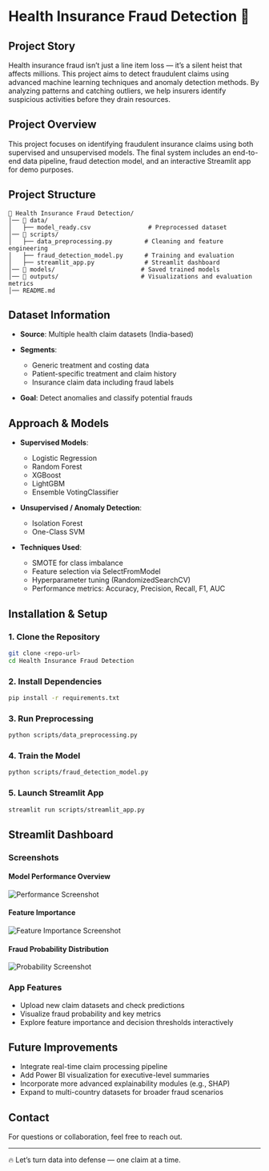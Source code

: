 # Health Insurance Fraud Detection 🚨

## Project Story

Health insurance fraud isn’t just a line item loss — it’s a silent heist that affects millions. This project aims to detect fraudulent claims using advanced machine learning techniques and anomaly detection methods. By analyzing patterns and catching outliers, we help insurers identify suspicious activities before they drain resources.

## Project Overview

This project focuses on identifying fraudulent insurance claims using both supervised and unsupervised models. The final system includes an end-to-end data pipeline, fraud detection model, and an interactive Streamlit app for demo purposes.

## Project Structure

```
📁 Health Insurance Fraud Detection/
│── 📂 data/
│   ├── model_ready.csv                # Preprocessed dataset
│── 📂 scripts/
│   ├── data_preprocessing.py         # Cleaning and feature engineering
│   ├── fraud_detection_model.py      # Training and evaluation
│   ├── streamlit_app.py              # Streamlit dashboard
│── 📂 models/                        # Saved trained models
│── 📂 outputs/                       # Visualizations and evaluation metrics
│── README.md
```

## Dataset Information

* **Source**: Multiple health claim datasets (India-based)
* **Segments**:

  * Generic treatment and costing data
  * Patient-specific treatment and claim history
  * Insurance claim data including fraud labels
* **Goal**: Detect anomalies and classify potential frauds

## Approach & Models

* **Supervised Models**:

  * Logistic Regression
  * Random Forest
  * XGBoost
  * LightGBM
  * Ensemble VotingClassifier

* **Unsupervised / Anomaly Detection**:

  * Isolation Forest
  * One-Class SVM

* **Techniques Used**:

  * SMOTE for class imbalance
  * Feature selection via SelectFromModel
  * Hyperparameter tuning (RandomizedSearchCV)
  * Performance metrics: Accuracy, Precision, Recall, F1, AUC

## Installation & Setup

### 1. Clone the Repository

```bash
git clone <repo-url>
cd Health Insurance Fraud Detection
```

### 2. Install Dependencies

```bash
pip install -r requirements.txt
```

### 3. Run Preprocessing

```bash
python scripts/data_preprocessing.py
```

### 4. Train the Model

```bash
python scripts/fraud_detection_model.py
```

### 5. Launch Streamlit App

```bash
streamlit run scripts/streamlit_app.py
```

## Streamlit Dashboard

### Screenshots

#### Model Performance Overview

![Performance Screenshot](/outputs/streamlit_perf_overview.png)

#### Feature Importance

![Feature Importance Screenshot](/outputs/streamlit_feature_importance.png)

#### Fraud Probability Distribution

![Probability Screenshot](/outputs/streamlit_probability_dist.png)

### App Features

* Upload new claim datasets and check predictions
* Visualize fraud probability and key metrics
* Explore feature importance and decision thresholds interactively

## Future Improvements

* Integrate real-time claim processing pipeline
* Add Power BI visualization for executive-level summaries
* Incorporate more advanced explainability modules (e.g., SHAP)
* Expand to multi-country datasets for broader fraud scenarios

## Contact

For questions or collaboration, feel free to reach out.

---

🔥 Let’s turn data into defense — one claim at a time.
